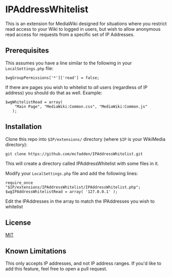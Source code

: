 # IPAddressWhitelist

This is an extension for MediaWiki designed for situations where you restrict read access to your Wiki to logged in users, but wish to allow anonymous read access for requests from a specific set of IP Addresses.

## Prerequisites
This assumes you have a line similar to the following in your `LocalSettings.php` file:

    $wgGroupPermissions['*']['read'] = false;

If there are pages you wish to whitelist to _all_ users (regardless of IP address) you should do that as well. Example:

    $wgWhitelistRead = array(
        "Main Page", "MediaWiki:Common.css", "MediaWiki:Common.js"
       );

## Installation
Clone this repo into `$IP/extensions/` directory (where `$IP` is your WikiMedia directory):

    git clone https://github.com/mcfadden/IPAddressWhitelist.git

This will create a directory called IPAddressWhitelist with some files in it.

Modify your `LocalSettings.php` file and add the following lines:

    require_once "$IP/extensions/IPAddressWhitelist/IPAddressWhitelist.php";
    $wgIPAddressWhitelistRead = array( '127.0.0.1' );

Edit the IPAddresses in the array to match the IPAddresses you wish to whitelist

## License
[MIT](LICENSE)

## Known Limitations

This only accepts IP addresses, and not IP address ranges. If you'd like to add this feature, feel free to open a pull request.